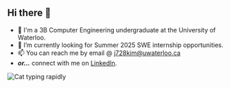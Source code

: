 ## Hi there 👋
- 🦆 I'm a 3B Computer Engineering undergraduate at the University of Waterloo.
- 🔭 I’m currently looking for Summer 2025 SWE internship opportunities.
- 📫 You can reach me by email @ j728kim@uwaterloo.ca
- *__or...__* connect with me on [LinkedIn](https://www.linkedin.com/in/minkim08/).

![Cat typing rapidly](https://i.giphy.com/media/v1.Y2lkPTc5MGI3NjExaG13amQ2MHJ2Ym1ta3Y0cGI5d2FjcWYwN245eWJ0eWRybWJ1eXhrYiZlcD12MV9pbnRlcm5hbF9naWZfYnlfaWQmY3Q9Zw/H1dxi6xdh4NGQCZSvz/giphy.gif)
<!--
**minkim08/minkim08** is a ✨ _special_ ✨ repository because its `README.md` (this file) appears on your GitHub profile.

Here are some ideas to get you started:

- 🔭 I’m currently working on ...
- 🌱 I’m currently learning ...
- 👯 I’m looking to collaborate on ...
- 🤔 I’m looking for help with ...
- 💬 Ask me about ...
- 📫 How to reach me: ...
- 😄 Pronouns: ...
- ⚡ Fun fact: ...
-->
